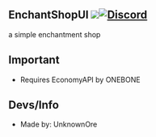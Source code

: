 ## EnchantShopUI [![](https://poggit.pmmp.io/shield.state/EnchantUI)](https://poggit.pmmp.io/p/EnchantUI)[![Discord](https://img.shields.io/discord/577268599165550592.svg?style=flat-square&label=discord&colorB=7289da)](https://discord.gg/6C5TVD4)

a simple enchantment shop 

## Important

- Requires EconomyAPI by ONEBONE

## Devs/Info
- Made by: UnknownOre

